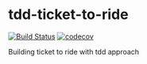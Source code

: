# tdd-ticket-to-ride

[![Build Status](https://travis-ci.org/brayansdt/tdd-ticket-to-ride.svg?branch=master)](https://travis-ci.org/brayansdt/tdd-ticket-to-ride) 
[![codecov](https://codecov.io/gh/brayansdt/tdd-ticket-to-ride/branch/master/graph/badge.svg)](https://codecov.io/gh/brayansdt/tdd-ticket-to-ride)

Building ticket to ride with tdd approach
